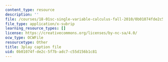 ```yaml
---
content_type: resource
description: ''
file: /courses/18-01sc-single-variable-calculus-fall-2010/0b01074fde2c5f7badc7c55d156b1c81_KhwQKE_tld0.vtt
file_type: application/x-subrip
learning_resource_types: []
license: https://creativecommons.org/licenses/by-nc-sa/4.0/
ocw_type: OCWFile
resourcetype: Other
title: 3play caption file
uid: 0b01074f-de2c-5f7b-adc7-c55d156b1c81
---
```

